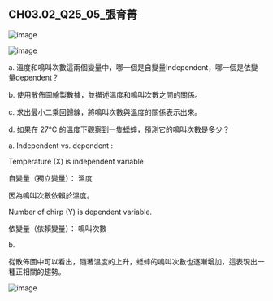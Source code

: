## CH03.02_Q25_05_張育菁 

![image](https://github.com/user-attachments/assets/42e49e0d-88b9-48c6-96fd-8f80af513cfd)

![image](https://github.com/user-attachments/assets/3dab476b-61b4-4912-937a-2a0a427fea6c)

a. 溫度和鳴叫次數這兩個變量中，哪一個是自變量Independent，哪一個是依變量dependent？

b. 使用散佈圖繪製數據，並描述溫度和鳴叫次數之間的關係。

c. 求出最小二乘回歸線，將鳴叫次數與溫度的關係表示出來。

d. 如果在 27°C 的溫度下觀察到一隻蟋蟀，預測它的鳴叫次數是多少？


a. Independent vs. dependent :

Temperature (X) is independent variable

自變量（獨立變量）： 溫度

因為鳴叫次數依賴於溫度。

Number of chirp (Y) is dependent variable.

依變量（依賴變量）： 鳴叫次數

b.

從散佈圖中可以看出，隨著溫度的上升，蟋蟀的鳴叫次數也逐漸增加，這表現出一種正相關的趨勢。

![image](https://github.com/user-attachments/assets/e165422f-27f2-4a6c-8503-79b98ea08e8d)

